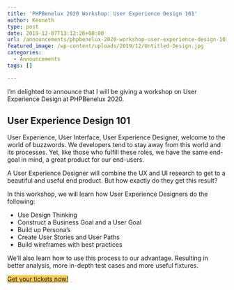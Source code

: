 ```yaml
---
title: 'PHPBenelux 2020 Workshop: User Experience Design 101'
author: Kenneth
type: post
date: 2019-12-07T13:12:26+00:00
url: /announcements/phpbenelux-2020-workshop-user-experience-design-101/
featured_image: /wp-content/uploads/2019/12/Untitled-Design.jpg
categories:
  - Announcements
tags: []

---
```

I&#8217;m delighted to announce that I will be giving a workshop on User Experience Design at PHPBenelux 2020.

## User Experience Design 101

User Experience, User Interface, User Experience Designer, welcome to the world of buzzwords. We developers tend to stay away from this world and its processes. Yet, like those who fulfill these roles, we have the same end-goal in mind, a great product for our end-users.

A User Experience Designer will combine the UX and UI research to get to a beautiful and useful end product. But how exactly do they get this result?

In this workshop, we will learn how User Experience Designers do the following:

  * Use Design Thinking
  * Construct a Business Goal and a User Goal
  * Build up Persona’s
  * Create User Stories and User Paths
  * Build wireframes with best practices



We’ll also learn how to use this process to our advantage. Resulting in better analysis, more in-depth test cases and more useful fixtures.

<div class="wp-block-button aligncenter is-style-fill">
  <a class="wp-block-button__link has-background" href="https://tickets.oxynade.com/?lang=en&distributionId=29020&eventId=356068" style="background-color:#ffce54" target="_blank" rel="noreferrer noopener">Get your tickets now!</a>
</div>